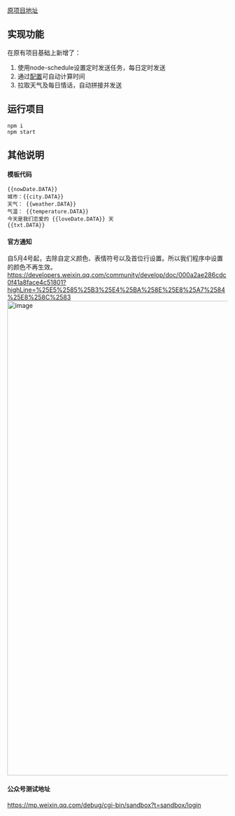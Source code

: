 [原项目地址](https://github.com/lazy-tomato/wechat_message)

## 实现功能

在原有项目基础上新增了：
1. 使用node-schedule设置定时发送任务，每日定时发送
2. 通过[配置](https://github.com/wang1xiang/wechat_message/blob/master/src/config/config.js)可自动计算时间
3. 拉取天气及每日情话，自动拼接并发送

## 运行项目

```shell
npm i
npm start
```

## 其他说明

#### 模板代码

```
{{nowDate.DATA}}
城市：{{city.DATA}}
天气： {{weather.DATA}}
气温： {{temperature.DATA}} 
今天是我们恋爱的 {{loveDate.DATA}} 天 
{{txt.DATA}}
```

#### 官方通知

自5月4号起，去除自定义颜色、表情符号以及首位行设置。所以我们程序中设置的颜色不再生效。
https://developers.weixin.qq.com/community/develop/doc/000a2ae286cdc0f41a8face4c51801?highLine=%25E5%2585%25B3%25E4%25BA%258E%25E8%25A7%2584%25E8%258C%2583
<img width="1085" alt="image" src="https://user-images.githubusercontent.com/37827912/236591274-55feef44-8a87-4b03-9403-17b565576142.png">



#### 公众号测试地址

https://mp.weixin.qq.com/debug/cgi-bin/sandbox?t=sandbox/login


